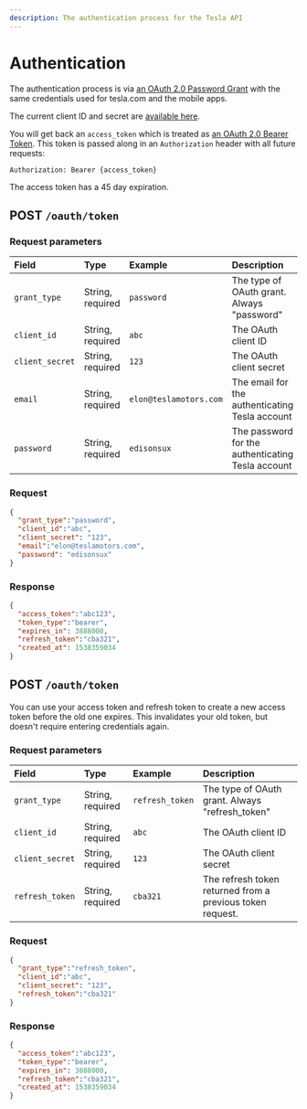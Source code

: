 ```yaml
---
description: The authentication process for the Tesla API
---
```


# Authentication

The authentication process is via [an OAuth 2.0 Password Grant](https://oauth.net/2/grant-types/password/) with the same credentials used for tesla.com and the mobile apps.

The current client ID and secret are [available here](https://pastebin.com/pS7Z6yyP).

You will get back an `access_token` which is treated as [an OAuth 2.0 Bearer Token](https://oauth.net/2/bearer-tokens/). This token is passed along in an `Authorization` header with all future requests:

```http
Authorization: Bearer {access_token}
```

The access token has a 45 day expiration.

## POST `/oauth/token`

### Request parameters

| Field | Type | Example | Description |
| :--- | :--- | :--- | :--- |
| `grant_type` | String, required | `password` | The type of OAuth grant. Always "password" |
| `client_id` | String, required | `abc` | The OAuth client ID |
| `client_secret` | String, required | `123` | The OAuth client secret |
| `email` | String, required | `elon@teslamotors.com` | The email for the authenticating Tesla account |
| `password` | String, required | `edisonsux` | The password for the authenticating Tesla account |

### Request

```json
{
  "grant_type":"password",
  "client_id":"abc",
  "client_secret": "123",
  "email":"elon@teslamotors.com",
  "password": "edisonsux"
}
```

### Response

```json
{
  "access_token":"abc123",
  "token_type":"bearer",
  "expires_in": 3888000,
  "refresh_token":"cba321",
  "created_at": 1538359034
}
```

## POST `/oauth/token`

You can use your access token and refresh token to create a new access token before the old one expires. This invalidates your old token, but doesn't require entering credentials again.

### Request parameters

| Field | Type | Example | Description |
| :--- | :--- | :--- | :--- |
| `grant_type` | String, required | `refresh_token` | The type of OAuth grant. Always "refresh_token" |
| `client_id` | String, required | `abc` | The OAuth client ID |
| `client_secret` | String, required | `123` | The OAuth client secret |
| `refresh_token` | String, required | `cba321` | The refresh token returned from a previous token request. |

### Request

```json
{
  "grant_type":"refresh_token",
  "client_id":"abc",
  "client_secret": "123",
  "refresh_token":"cba321"
}
```

### Response

```json
{
  "access_token":"abc123",
  "token_type":"bearer",
  "expires_in": 3888000,
  "refresh_token":"cba321",
  "created_at": 1538359034
}
```
